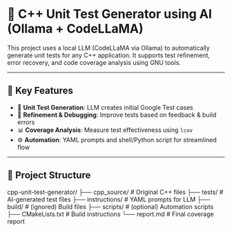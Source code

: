 # 🚀 C++ Unit Test Generator using AI (Ollama + CodeLLaMA)

This project uses a local LLM (CodeLLaMA via Ollama) to automatically generate unit tests for any C++ application. It supports test refinement, error recovery, and code coverage analysis using GNU tools.

---

## 🧠 Key Features

- 🧪 **Unit Test Generation**: LLM creates initial Google Test cases
- 🔁 **Refinement & Debugging**: Improve tests based on feedback & build errors
- 📊 **Coverage Analysis**: Measure test effectiveness using `lcov`
- ⚙️ **Automation**: YAML prompts and shell/Python script for streamlined flow

---

## 📁 Project Structure

cpp-unit-test-generator/
├── cpp_source/ # Original C++ files
├── tests/ # AI-generated test files
├── instructions/ # YAML prompts for LLM
├── build/ # (ignored) Build files
├── scripts/ # (optional) Automation scripts
├── CMakeLists.txt # Build instructions
└── report.md # Final coverage report
